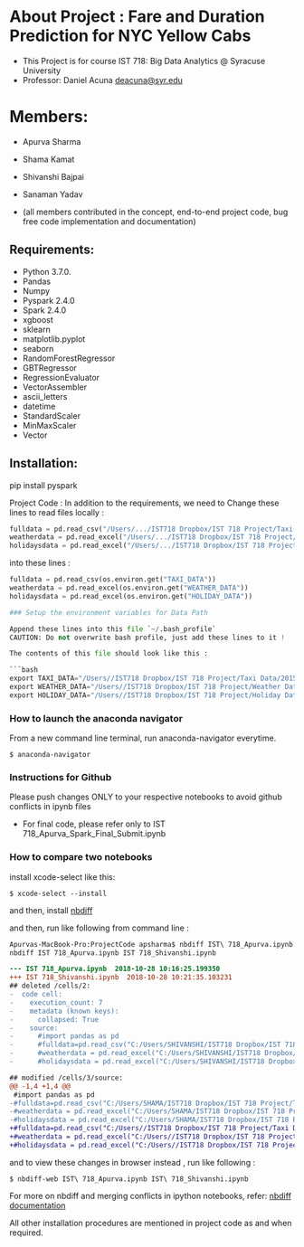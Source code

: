 # About Project : Fare and Duration Prediction for NYC Yellow Cabs

- This Project is for course IST 718: Big Data Analytics @ Syracuse University
- Professor: Daniel Acuna <deacuna@syr.edu>

# Members: 
- Apurva Sharma 
- Shama Kamat
- Shivanshi Bajpai
- Sanaman Yadav

- (all members contributed in the concept, end-to-end project code, bug free code implementation and documentation)

## Requirements:
- Python 3.7.0.
- Pandas
- Numpy
- Pyspark 2.4.0
- Spark 2.4.0
- xgboost 
- sklearn
- matplotlib.pyplot
- seaborn
- RandomForestRegressor
- GBTRegressor
- RegressionEvaluator
- VectorAssembler
- ascii_letters
- datetime
- StandardScaler
- MinMaxScaler
- Vector

## Installation: 
pip install pyspark

Project Code : In addition to the requirements, we need to Change these lines to read files locally :

```py
fulldata = pd.read_csv("/Users/.../IST718 Dropbox/IST 718 Project/Taxi Data/2015-01_100k.csv")
weatherdata = pd.read_excel("/Users/.../IST718 Dropbox/IST 718 Project/Weather Data/2015_weather.xlsx")
holidaysdata = pd.read_excel("/Users/.../IST718 Dropbox/IST 718 Project/Holiday Data/holidays.xlsx")
```

into these lines :

```py
fulldata = pd.read_csv(os.environ.get("TAXI_DATA"))
weatherdata = pd.read_excel(os.environ.get("WEATHER_DATA"))
holidaysdata = pd.read_excel(os.environ.get("HOLIDAY_DATA"))

### Setup the environment variables for Data Path

Append these lines into this file `~/.bash_profile` 
CAUTION: Do not overwrite bash profile, just add these lines to it !

The contents of this file should look like this :

```bash
export TAXI_DATA="/Users//IST718 Dropbox/IST 718 Project/Taxi Data/2015-01_100k.csv"
export WEATHER_DATA="/Users//IST718 Dropbox/IST 718 Project/Weather Data/2015_weather.xlsx"
export HOLIDAY_DATA="/Users//IST718 Dropbox/IST 718 Project/Holiday Data/holidays.xlsx"
```

### How to launch the anaconda navigator

From a new command line terminal, run anaconda-navigator everytime.

```console
$ anaconda-navigator
```

### Instructions for Github

Please push changes ONLY to your respective notebooks to avoid github conflicts in ipynb files
- For final code, please refer only to IST 718_Apurva_Spark_Final_Submit.ipynb

### How to compare two notebooks

install xcode-select like this:

```console
$ xcode-select --install
```

and then, install [nbdiff](https://github.com/jupyter/nbdime#installation) 

and then, run like following from command line :


```diff
Apurvas-MacBook-Pro:ProjectCode apsharma$ nbdiff IST\ 718_Apurva.ipynb IST\ 718_Shivanshi.ipynb 
nbdiff IST 718_Apurva.ipynb IST 718_Shivanshi.ipynb

--- IST 718_Apurva.ipynb  2018-10-28 10:16:25.199350
+++ IST 718_Shivanshi.ipynb  2018-10-28 10:21:35.103231
## deleted /cells/2:
-  code cell:
-    execution_count: 7
-    metadata (known keys):
-      collapsed: True
-    source:
-      #import pandas as pd
-      #fulldata=pd.read_csv("C:/Users/SHIVANSHI/IST718 Dropbox/IST 718 Project/Taxi Data/2015-01_100k.csv")
-      #weatherdata = pd.read_excel("C:/Users/SHIVANSHI/IST718 Dropbox/IST 718 Project/Weather Data/2015_weather.xlsx")
-      #holidaysdata = pd.read_excel("C:/Users/SHIVANSHI/IST718 Dropbox/IST 718 Project/Holiday Data/holidays.xlsx")

## modified /cells/3/source:
@@ -1,4 +1,4 @@
 #import pandas as pd
-#fulldata=pd.read_csv("C:/Users/SHAMA/IST718 Dropbox/IST 718 Project/Taxi Data/2015-01_100k.csv")
-#weatherdata = pd.read_excel("C:/Users/SHAMA/IST718 Dropbox/IST 718 Project/Weather Data/2015_weather.xlsx")
-#holidaysdata = pd.read_excel("C:/Users/SHAMA/IST718 Dropbox/IST 718 Project/Holiday Data/holidays.xlsx")
+#fulldata=pd.read_csv("C:/Users//IST718 Dropbox/IST 718 Project/Taxi Data/2015-01_100k.csv")
+#weatherdata = pd.read_excel("C:/Users//IST718 Dropbox/IST 718 Project/Weather Data/2015_weather.xlsx")
+#holidaysdata = pd.read_excel("C:/Users//IST718 Dropbox/IST 718 Project/Holiday Data/holidays.xlsx")
```

and to view these changes in browser instead , run like following :
```
$ nbdiff-web IST\ 718_Apurva.ipynb IST\ 718_Shivanshi.ipynb 
```

For more on nbdiff and merging conflicts in ipython notebooks, refer:  [nbdiff documentation](https://nbdime.readthedocs.io/en/latest/cli.html)

All other installation procedures are mentioned in project code as and when required.
